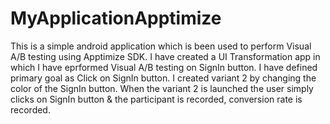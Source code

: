 # MyApplicationApptimize
This is a simple android application which is been used to perform Visual A/B testing using Apptimize SDK.
I have created a UI Transformation app in which I have eprformed Visual A/B testing on SignIn button.
I have defined primary goal as Click on SignIn button.
I created variant 2 by changing the color of the SignIn button.
When the variant 2 is launched the user simply clicks on SignIn button & the participant is recorded, conversion rate is recorded.
